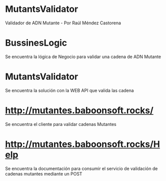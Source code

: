 # MutantsValidator
Validador de ADN Mutante - Por Raúl Méndez Castorena

# BussinesLogic
Se encuentra la lógica de Negocio para validar una cadena de ADN Mutante

# MutantsValidator
Se encuentra la solución con la WEB API que valida las cadena

# http://mutantes.baboonsoft.rocks/
Se encuentra el cliente para validar cadenas Mutantes

# http://mutantes.baboonsoft.rocks/Help
Se encuentra la documentación para consumir el servicio de validación de cadenas mutantes mediante un POST
